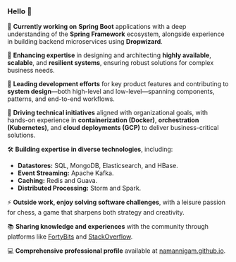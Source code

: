 ###  Hello 👋
🔭 **Currently working on** **Spring Boot** applications with a deep understanding of the **Spring Framework** ecosystem, alongside experience in building backend microservices using **Dropwizard**.

🌱 **Enhancing expertise** in designing and architecting **highly available**, **scalable**, and **resilient systems**, ensuring robust solutions for complex business needs.

🌟 **Leading development efforts** for key product features and contributing to **system design**—both high-level and low-level—spanning components, patterns, and end-to-end workflows.

🚀 **Driving technical initiatives** aligned with organizational goals, with hands-on experience in **containerization (Docker)**, **orchestration (Kubernetes)**, and **cloud deployments (GCP)** to deliver business-critical solutions.

🛠️ **Building expertise in diverse technologies**, including:
- **Datastores:** SQL, MongoDB, Elasticsearch, and HBase.
- **Event Streaming:** Apache Kafka.
- **Caching:** Redis and Guava.
- **Distributed Processing:** Storm and Spark.  

⚡ **Outside work, enjoy solving software challenges**, with a leisure passion for chess, a game that sharpens both strategy and creativity.

📚 **Sharing knowledge and experiences** with the community through platforms like [FortyBits](https://github.com/fortybits) and [StackOverflow](https://stackoverflow.com/users/1746118/naman).

💻 **Comprehensive professional profile** available at [namannigam.github.io](https://namannigam.github.io/assets/profile/namannigam.pdf).